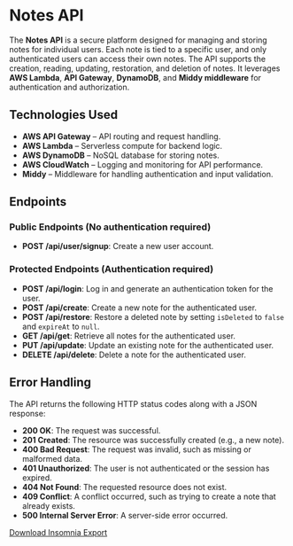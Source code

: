 # Notes API

The **Notes API** is a secure platform designed for managing and storing notes for individual users. Each note is tied to a specific user, and only authenticated users can access their own notes. The API supports the creation, reading, updating, restoration, and deletion of notes. It leverages **AWS Lambda**, **API Gateway**, **DynamoDB**, and **Middy middleware** for authentication and authorization.

## Technologies Used
- **AWS API Gateway** – API routing and request handling.
- **AWS Lambda** – Serverless compute for backend logic.
- **AWS DynamoDB** – NoSQL database for storing notes.
- **AWS CloudWatch** – Logging and monitoring for API performance.
- **Middy** – Middleware for handling authentication and input validation.

## Endpoints

### Public Endpoints (No authentication required)
- **POST /api/user/signup**: Create a new user account.

### Protected Endpoints (Authentication required)
- **POST /api/login**: Log in and generate an authentication token for the user.
- **POST /api/create**: Create a new note for the authenticated user.
- **POST /api/restore**: Restore a deleted note by setting `isDeleted` to `false` and `expireAt` to `null`.
- **GET /api/get**: Retrieve all notes for the authenticated user.
- **PUT /api/update**: Update an existing note for the authenticated user.
- **DELETE /api/delete**: Delete a note for the authenticated user.

## Error Handling

The API returns the following HTTP status codes along with a JSON response:
- **200 OK**: The request was successful.
- **201 Created**: The resource was successfully created (e.g., a new note).
- **400 Bad Request**: The request was invalid, such as missing or malformed data.
- **401 Unauthorized**: The user is not authenticated or the session has expired.
- **404 Not Found**: The requested resource does not exist.
- **409 Conflict**: A conflict occurred, such as trying to create a note that already exists.
- **500 Internal Server Error**: A server-side error occurred.

[Download Insomnia Export](./docs/insomnia-export.json)